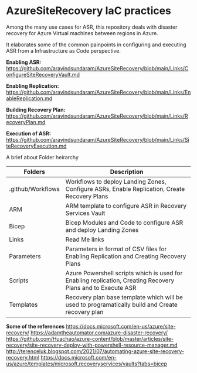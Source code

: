 # AzureSiteRecovery IaC practices

Among the many use cases for ASR, this repository deals with disaster recovery for Azure Virtual machines between regions in Azure. 

It elaborates some of the common painpoints in configuring and executing ASR from a Infrastructure as Code perspective. 

**Enabling ASR:** https://github.com/aravindsundaram/AzureSiteRecovery/blob/main/Links/ConfigureSiteRecoveryVault.md

**Enabling Replication:** https://github.com/aravindsundaram/AzureSiteRecovery/blob/main/Links/EnableReplication.md

**Building Recovery Plan:** https://github.com/aravindsundaram/AzureSiteRecovery/blob/main/Links/RecoveryPlan.md

**Execution of ASR:** https://github.com/aravindsundaram/AzureSiteRecovery/blob/main/Links/SiteRecoveryExecution.md

A brief about Folder heirarchy

| Folders | Description |
| --- | ----------- |
| .github/Workflows | Workflows to deploy Landing Zones, Configure ASRs, Enable Replication, Create Recovery Plans |
| ARM | ARM template to configure ASR in Recovery Services Vault  |
| Bicep | Bicep Modules and Code to configure ASR and deploy Landing Zones  |
| Links | Read Me links 
| Parameters | Parameters in format of CSV files for Enabling Replication and Creating Recovery Plans  |
| Scripts | Azure Powershell scripts which is used for Enabling replication, Creating Recovery Plans and to Execute ASR |
| Templates | Recovery plan base template which will be used to programatically build and Create recovery plan 

**Some of the references**
https://docs.microsoft.com/en-us/azure/site-recovery/
https://adamtheautomator.com/azure-disaster-recovery/
https://github.com/Huachao/azure-content/blob/master/articles/site-recovery/site-recovery-deploy-with-powershell-resource-manager.md
http://terenceluk.blogspot.com/2021/07/automating-azure-site-recovery-recovery.html
https://docs.microsoft.com/en-us/azure/templates/microsoft.recoveryservices/vaults?tabs=bicep
